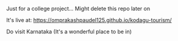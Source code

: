 Just for a college project...
Might delete this repo later on

It's live at: https://omprakashpaudel125.github.io/kodagu-tourism/

Do visit Karnataka (It's a wonderful place to be in)
